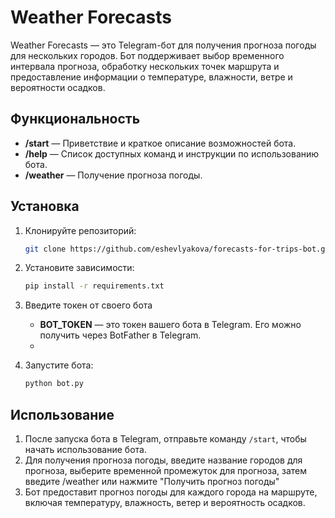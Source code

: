 # Weather Forecasts

Weather Forecasts — это Telegram-бот для получения прогноза погоды для нескольких городов. Бот поддерживает выбор временного интервала прогноза, обработку нескольких точек маршрута и предоставление информации о температуре, влажности, ветре и вероятности осадков.

## Функциональность

- **/start** — Приветствие и краткое описание возможностей бота.
- **/help** — Список доступных команд и инструкции по использованию бота.
- **/weather** — Получение прогноза погоды.

## Установка

1. Клонируйте репозиторий:

    ```bash
    git clone https://github.com/eshevlyakova/forecasts-for-trips-bot.git
    ```

2. Установите зависимости:

    ```bash
    pip install -r requirements.txt
    ```

3. Введите токен от своего бота

    - **BOT_TOKEN** — это токен вашего бота в Telegram. Его можно получить через BotFather в Telegram.
    - 
4. Запустите бота:

    ```bash
    python bot.py
    ```

## Использование

1. После запуска бота в Telegram, отправьте команду `/start`, чтобы начать использование бота.
2. Для получения прогноза погоды, введите название городов для прогноза, выберите временной промежуток для прогноза, затем введите /weather или нажмите "Получить прогноз погоды" 
3. Бот предоставит прогноз погоды для каждого города на маршруте, включая температуру, влажность, ветер и вероятность осадков.